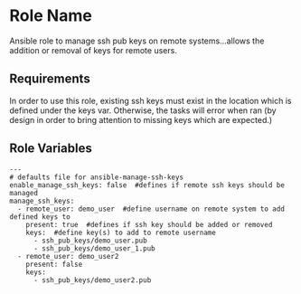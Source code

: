 Role Name
=========

Ansible role to manage ssh pub keys on remote systems...allows the addition or removal of keys for remote users.

Requirements
------------

In order to use this role, existing ssh keys must exist in the location which is defined under the keys var. Otherwise, the tasks will error when ran (by design in order to bring attention to missing keys which are expected.)

Role Variables
--------------

````
---
# defaults file for ansible-manage-ssh-keys
enable_manage_ssh_keys: false  #defines if remote ssh keys should be managed
manage_ssh_keys:
  - remote_user: demo_user  #define username on remote system to add defined keys to
    present: true  #defines if ssh key should be added or removed
    keys:  #define key(s) to add to remote username
      - ssh_pub_keys/demo_user.pub
      - ssh_pub_keys/demo_user_1.pub
  - remote_user: demo_user2
    present: false
    keys:
      - ssh_pub_keys/demo_user2.pub
````

